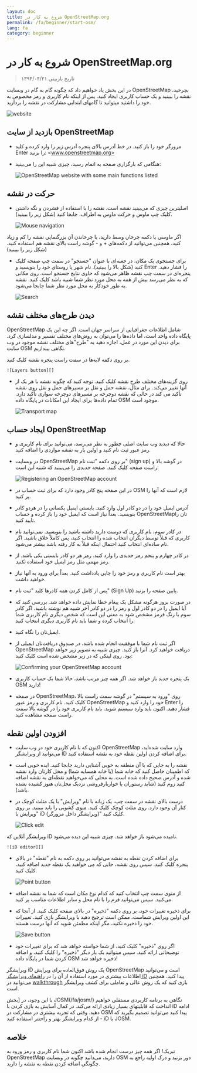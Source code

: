 ```yaml
---
layout: doc
title: شروع به کار در OpenStreetMap.org
permalink: /fa/beginner/start-osm/
lang: fa
category: beginner
---
```


شروع به کار در OpenStreetMap.org
====================================

> تاریخ بازبینی ۱۳۹۴/۰۴/۲۱  

در این بخش یاد خواهیم داد که چگونه گام به گام در وبسایت OpenStreetMap بچرخید، نقشه را ببینید و یک حساب کاربری ایجاد کنید. پس از اینکه نام کاربری و رمز مخصوص به خود را داشتید میتوانید تا گامهای ابتدایی مشارکت در نقشه را بردارید.

![website][]

بازدید از سایت OpenStreetMap
-------------------------------

- مرورگر خود را باز کنید.
در خط آدرس بالای پنجره آدرس زیر را وارد کرده و کلید Enter را بزنید:
    <www.openstreetmap.org>
- هنگامی که بارگزاری صفحه به اتمام رسید، چیزی شبیه این را می‌بینید:

    ![OpenStreetMap website with some main functions listed][]

حرکت در نقشه
----------------

- اصلیترین چیزی که می‌بینید نقشه است. نقشه را با استفاده از فشردن و نگه داشتن کلیک چپ ماوس و حرکت ماوس به اطراف، جابجا کنید (شکل زیر را ببینید). 

    ![Mouse navigation][]

اگر ماوسی با دکمه چرخان وسط دارید، با چرخاندن آن بزرگنمایی نقشه را کم و زیاد کنید، همچنین می‌توانید از دکمه‌های + و - گوشه راست بالای نقشه هم استفاده کنید. (شکل زیر را ببینید)
- برای جستجوی یک مکان، در جعبه‌ای با عنوان "جستجو" در سمت چپ صفحه کلیک کنید (شکل بالا را ببینید). نام شهر یا روستای خود را بنویسید و Enter را فشار دهید. پنجره‌ای در سمت چپ نقشه ظاهر می‌شود که حاوی نتایج جستجو است. روی مکانی که به نظر می‌رسد بیش از همه به محل مورد نظر شما شبیه باشد کلیک کنید. نقشه به طور خودکار به محل مورد نظر شما جابجا می‌شود.

    ![Search][]
   

دیدن طرح‌های مختلف نقشه
------------------------

OpenStreetMap شامل اطلاعات جغرافیایی از سراسر جهان است. اگر چه این یک پایگاه داده واحد است، اما داده‌ها را می‌توان به روش‌های مختلف تفسیر و مدلسازی کرد. برای دیدن این مورد در عمل، اجازه دهید به "طرح"های مختلف نقشه موجود در وب سایت OSM نگاهی بیندازیم.

بر روی دکمه لایه‌ها در سمت راست پنجره نقشه کلیک کنید.

    ![Layers button][]

- روی گزینه‌های مختلف طرح نقشه کلیک کنید. توجه کنید که چگونه نقشه با هر یک از آنها تغییر می‌کند. برای مثال، نقشه حمل و نقل بر مسیرهای حمل و نقل روی نقشه تأکید می کند در حالی که نقشه دوچرخه بر مسیرهای دوچرخه سواری تأکید دارد. تمام داده‌ها برای ایجاد این امکانات در پایگاه داده OSM موجود است.

    ![Transport map][]

ایجاد حساب OpenStreetMap
-------------------------------

- حالا که دیدید وب سایت اصلی چطور به نظر می‌رسد، می‌توانید برای نام کاربری و رمز عبور ثبت نام کنید و اولین بار به نقشه مواردی را اضافه کنید.
- در وبسایت OpenStreetMap بر روی دکمه "ثبت نام" (sign up) در گوشه بالا و راست صفحه کلیک کنید.
صفحه جدیدی را می‌بینید که شبیه این است:

    ![Registering an OpenStreetMap account][]

- در این صفحه پنج کادر وجود دارد که برای ثبت حساب در OSM لازم است که آنها را پر کنید.
- آدرس ایمیل خود را در دو کادر اول وارد کنید. بایستی ایمیل یکسانی را در هردو کادر بنویسید. بعداْ نیاز است که ایمیل خود را باز کرده و حساب OpenStreetMapتان را تایید کنید.
- در کادر سوم، نام کاربری که دوست دارید داشته باشید را بنویسید. نمی‌توانید نام کاربری که قبلاْ توسط دیگران انتخاب شده را انتخاب کنید، پس کاملاْ خلاق باشید. اگر نام ساده‌ای انتخاب کنید احتمال اینکه قبلاْ به کار رفته باشد بیشتر می‌شود.
- در کادر چهارم و پنجم رمز جدیدی را وارد کنید. رمز هر دو کادر بایستی یکی باشد. از رمز مهمی مثل رمز ایمیل خود استفاده *نکنید*.
- بهتر است نام کاربری و رمز خود را جایی یادداشت کنید. بعداْ برای ورود به آنها نیاز خواهید داشت.
- پس از کامل کردن همه کادرها کلید "ثبت نام" (Sign Up) پایین صفحه را بزنید.
- در صورت بروز هرگونه مشکل یک پیغام خطا نمایش داده خواهد شد. بررسی کنید که آیا ایمیل را در دو کادر اول و رمز را در دو کادر آخر شبیه هم نوشته باشید. اگر کادر سوم با رنگ قرمز مشخص شود به معنی این است که شخص دیگری نام کاربری شما را انتخاب کرده و شما باید نام کاربری دیگری انتخاب کنید.
- ایمیل‌تان را نگاه کنید.
- اگر ثبت نام شما با موفقیت انجام شده باشد، در صندوق دریافت‌تان ایمیلی از OpenStreetMap دریافت خواهید کرد. آنرا باز کنید. چیزی شبیه به تصویر زیر خواهد بود. روی لینکی که در زیر مشخص شده است کلیک کنید:

    ![Confirming your OpenStreetMap account][]

- یک پنجره جدید باز خواهد شد. اگر همه چیز مرتب باشد، حالا شما یک حساب کاربری OSM دارید!
- در صفحه OpenStreetMap، روی "ورود به سیستم" در گوشه سمت راست بالا کلیک کنید. نام کاربری و رمز عبور OpenStreetMap خود را وارد کنید و Enter را فشار دهید. اکنون باید وارد سیستم شوید. باید نام کاربری خود را در گوشه بالا سمت راست صفحه مشاهده کنید.

افزودن اولین نقطه
------------------------

- اکنون که با نام کاربری خود در وب سایت OpenStreetMap وارد سایت شده‌اید، می‌توانید از ویرایشگر ID برای اضافه کردن اولین نقطه خود به نقشه استفاده کنید.
- نقشه را به جایی که با آن منطقه به خوبی آشنایی دارید جابجا کنید. ایده خوبی است که اطمینان حاصل کنید که خانه شما (یا خانه همسایه شما) و محل کارتان وارد نقشه شده و آدرس صحیح داده شده است. 
به محلی که می‌خواهید نقطه‌ای به نقشه اضافه کنید زوم کنید (شاید رستوران یا خواربارفروشی نزدیک محل‌تان هنوز کشیده نشده باشد).
- درست بالای نقشه در سمت چپ، یک زبانه با نام "ویرایش" با یک مثلث کوچک در کنار آن وجود دارد. روی مثلث کوچک کلیک کنید. منوی کشویی را باید ببینید.
بر روی "ویرایش با iD (ویرایشگر داخل مرورگر)" کلیک کنید.

    ![Click edit][]

ویرایشگر آنلاین که iD نامیده می‌شود باز خواهد شد. چیزی شبیه این دیده می‌شود.

    ![iD editor][]

- برای اضافه کردن نقطه به نقشه می‌توانید بر روی دکمه به نام "نقطه" در بالای پنجره کلیک کنید. سپس روی نقشه، جایی که می خواهید یک نقطه جدید اضافه کنید، کلیک کنید.

    ![Point button][]    

- از منوی سمت چپ انتخاب کنید که کدام نوع مکان است که شما به نقشه اضافه می‌کنید. سپس می‌توانید فرم را با نام محل و سایر اطلاعات مناسب پر کنید.
- برای ذخیره تغییرات خود، بر روی دکمه "ذخیره" در بالای صفحه کلیک کنید. از آنجا که این اولین ویرایش شماست، ممکن است ترجیح دهید با ویرایشگر بازی کنید. تغییرات خود را ذخیره نکنید، مگر اینکه مطمئن شوید که آنها درست هستند.

    ![Save button][]    

- اگر روی "ذخیره" کلیک کنید، از شما خواسته خواهد شد که برای تغییرات خود توضیحاتی ارائه کنید. سپس میتوانید یک بار دیگر "ذخیره" را کلیک کنید، و اضافه کردن شما در پایگاه داده OSM ذخیره خواهد شد!


ویرایشگر iD یک روش فوق‌العاده برای ویرایش OpenStreetMap است و می‌توانید اطلاعات بیشتری در مورد استفاده از آن را در [راهنمای ویرایشگر iD](/fa/beginner/id-editor/) پیدا کنید. همچنین می‌توانید در [walkthrough](http://www.openstreetmap.org/edit?editor=id#walkthrough=true) بازی کنید که یک روش عالی و تعاملی برای کشف ویرایشگر است.

با این وجود، در [بخش JOSM(/fa/josm/) نگاهی به برنامه کاربردی مستقلی خواهیم انداخت که قابلیتهای بسیار زیادی ارائه می‌کند. در کمال آسایش به بازی کردن با iD ادامه دهید. وقتی که تجربه بیشتری در مشارکت در OSM پیدا کنید می‌توانید تصمیم بگیرید که از کدام ویرایشگر بهتر و راحتتر استفاده کنید - iD یا JOSM.

خلاصه
-------

تبریک! اگر همه چیز درست انجام شده باشد اکنون شما نام کاربری و رمز ورود به OpenStreetMap دارید، می‌دانید چگونه در وبسایت OSM دور بزنید و درک اولیه راجع به چگونگی اضافه کردن نقطه به نقشه را دارید.



[website]: /images/beginner/start-osm_website.png
[OpenStreetMap website with some main functions listed]: /images/beginner/osm-website-main-functions.png
[Mouse navigation]: /images/beginner/mouse-navigation.png
[Search]: /images/beginner/search.png
[Layers button]: /images/beginner/layers.png
[Transport map]: /images/beginner/transport-map.png
[Registering an OpenStreetMap account]: /images/beginner/registering-account.png
[Confirming your OpenStreetMap account]: /images/beginner/confirming-account.png
[Click edit]: /images/beginner/click-edit.png
[iD editor]: /images/beginner/id-editor.png
[Point button]: /images/beginner/point-button.png
[Save button]: /images/beginner/save-button.png